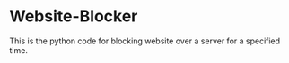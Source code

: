 # Website-Blocker
This is the python code for blocking website over a server for a specified time. 
